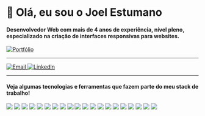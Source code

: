 # 👋 Olá, eu sou o Joel Estumano

#### **Desenvolvedor Web** com mais de **4 anos de experiência**, nível pleno, especializado na criação de interfaces responsivas para websites.

<p align="left">
  <a href="https://www.joelestumano.com/" target="_blank" title="joelestumano.com">
    <img src="https://img.shields.io/badge/Portfólio-joelestumano.com-262626?style=for-the-badge&labelColor=black" alt="Portfólio">
  </a>
</p>

---

<p align="left">
  <a href="mailto:joelestumano@gmail.com?subject=Olá%20Joel%20Estumano,%20venho%20através%20do%20GitHub" title="joelestumano@gmail.com">
    <img src="https://img.shields.io/badge/Gmail-D14836?style=for-the-badge&logo=gmail&logoColor=white" alt="Email">
  </a>
  <a href="https://www.linkedin.com/in/joel-estumano" target="_blank" title="linkedin.com/in/joel-estumano">
    <img src="https://img.shields.io/badge/LinkedIn-0077B5?style=for-the-badge&logo=linkedin&logoColor=white" alt="LinkedIn">
  </a>
</p>

---

#### Veja algumas tecnologias e ferramentas que fazem parte do meu stack de trabalho!

<p align="left">
  <a href="#"><img src="https://skillicons.dev/icons?i=html" /></a>
  <a href="#"><img src="https://skillicons.dev/icons?i=css" /></a>
  <a href="#"><img src="https://skillicons.dev/icons?i=js" /></a>
  <a href="https://www.typescriptlang.org/pt/"><img src="https://skillicons.dev/icons?i=ts" /></a>
  <a href="https://nodejs.org/pt"><img src="https://skillicons.dev/icons?i=nodejs" /></a>
  <a href="https://angular.dev/"><img src="https://skillicons.dev/icons?i=angular" /></a>
  <a href="https://vuejs.org/"><img src="https://skillicons.dev/icons?i=vue" /></a>
  <a href="https://react.dev/"><img src="https://skillicons.dev/icons?i=react" /></a>
  <a href="https://nextjs.org/"><img src="https://skillicons.dev/icons?i=next" /></a>
  <a href="https://getbootstrap.com/"><img src="https://skillicons.dev/icons?i=bootstrap" /></a>
  <a href="https://tailwindcss.com/"><img src="https://skillicons.dev/icons?i=tailwind" /></a>
  <a href="https://flutter.dev/"><img src="https://skillicons.dev/icons?i=flutter" /></a>
  <a href="https://nestjs.com/"><img src="https://skillicons.dev/icons?i=nestjs" /></a>
  <a href="https://laravel.com/"><img src="https://skillicons.dev/icons?i=laravel" /></a>
  <a href="https://www.mongodb.com/"><img src="https://skillicons.dev/icons?i=mongodb" /></a>
  <a href="https://www.mysql.com/"><img src="https://skillicons.dev/icons?i=mysql" /></a>
  <a href="https://www.postgresql.org/"><img src="https://skillicons.dev/icons?i=postgres" /></a>
  <a href="https://code.visualstudio.com/"><img src="https://skillicons.dev/icons?i=vscode" /></a>
  <a href="https://www.postman.com/"><img src="https://skillicons.dev/icons?i=postman" /></a>
  <a href="https://www.docker.com/"><img src="https://skillicons.dev/icons?i=docker" /></a>
</p>
